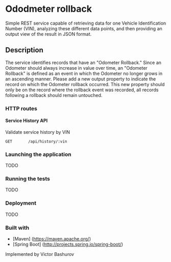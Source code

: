 # Ododmeter rollback

Simple REST service capable of retrieving data for one Vehicle Identification Number (VIN),
analyzing these different data points, and then providing an output view of the result in JSON format.

## Description

The service identifies records that have an "Odometer Rollback." Since an Odometer should
always increase in value over time, an "Odometer Rollback" is defined as an event in which the
Odometer no longer grows in an ascending manner. Please add a new output property to indicate
the record on which the Odometer rollback occurred. This new property should only be on the
record where the rollback event was recorded, all records following a rollback should remain
untouched.

### HTTP routes

#### Service History API

Validate service history by VIN
```
GET       /api/history/:vin
```

### Launching the application

TODO

### Running the tests

TODO

### Deployment

TODO

### Built with

- [Maven] (https://maven.apache.org/)
- [Spring Boot] (http://projects.spring.io/spring-boot/)

Implemented by Victor Bashurov
